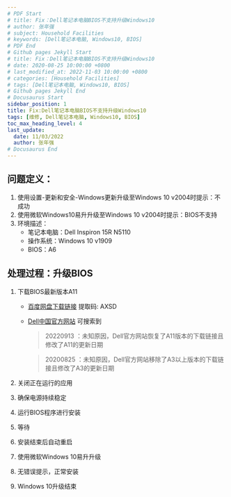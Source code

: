 ```yaml
---
# PDF Start
# title: Fix：Dell笔记本电脑BIOS不支持升级Windows10
# author: 张年强
# subject: Household Facilities
# keywords: [Dell笔记本电脑, Windows10, BIOS]
# PDF End
# Github pages Jekyll Start
# title: Fix：Dell笔记本电脑BIOS不支持升级Windows10
# date: 2020-08-25 10:00:00 +0800
# last_modified_at: 2022-11-03 10:00:00 +0800
# categories: [Household Facilities]
# tags: [Dell笔记本电脑, Windows10, BIOS] 
# Github pages Jekyll End
# Docusaurus Start
sidebar_position: 1
title: Fix:Dell笔记本电脑BIOS不支持升级Windows10
tags: [维修, Dell笔记本电脑, Windows10, BIOS]
toc_max_heading_level: 4
last_update:
  date: 11/03/2022
  author: 张年强
# Docusaurus End
---
```


## 问题定义：

1. 使用设置-更新和安全-Windows更新升级至Windows 10 v2004时提示：不成功
2. 使用微软Windows10易升升级至Windows 10 v2004时提示：BIOS不支持
3. 环境描述：
   - 笔记本电脑：Dell Inspiron 15R N5110
   - 操作系统：Windows 10 v1909
   - BIOS：A6

## 处理过程：升级BIOS

1. 下载BIOS最新版本A11

   - [百度网盘下载链接](https://pan.baidu.com/s/1ShMbfqL67NyZcSyGMHj9hA) 提取码: AXSD
   - [Dell中国官方网站](https://www.dell.com/support/home/zh-cn) 可搜索到

     > 20220913 ：未知原因，Dell官方网站恢复了A11版本的下载链接且修改了A11的更新日期
   
     > 20200825 ：未知原因，Dell官方网站移除了A3以上版本的下载链接且修改了A3的更新日期

1. 关闭正在运行的应用
2. 确保电源持续稳定
3. 运行BIOS程序进行安装
4. 等待
5. 安装结束后自动重启
6. 使用微软Windows 10易升升级
7. 无错误提示，正常安装
8. Windows 10升级结束
